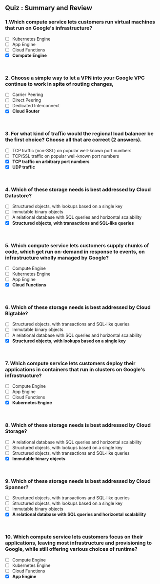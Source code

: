 ## Quiz : Summary and Review
### 1.Which compute service lets customers run virtual machines that run on Google's infrastructure?
- [ ] Kubernetes Engine
- [ ] App Engine
- [ ] Cloud Functions
- [x] **Compute Engine**
<br/>

### 2. Choose a simple way to let a VPN into your Google VPC continue to work in spite of routing changes,
- [ ] Carrier Peering
- [ ] Direct Peering
- [ ] Dedicated Interconnect
- [x] **Cloud Router**
<br/>

### 3. For what kind of traffic would the regional load balancer be the first choice? Choose all that are correct (2 answers).
- [ ] TCP traffic (non-SSL) on popular well-known port numbers
- [ ] TCP/SSL traffic on popular well-known port numbers
- [x] **TCP traffic on arbitrary port numbers**
- [x] **UDP traffic**
<br/>

### 4. Which of these storage needs is best addressed by Cloud Datastore?
- [ ] Structured objects, with lookups based on a single key
- [ ] Immutable binary objects
- [ ] A relational database with SQL queries and horizontal scalability
- [x] **Structured objects, with transactions and SQL-like queries**
<br/>

### 5. Which compute service lets customers supply chunks of code, which get run on-demand in response to events, on infrastructure wholly managed by Google?
- [ ] Compute Engine
- [ ] Kubernetes Engine
- [ ] App Engine
- [x] **Cloud Functions**
<br/>

### 6. Which of these storage needs is best addressed by Cloud Bigtable?
- [ ] Structured objects, with transactions and SQL-like queries
- [ ] Immutable binary objects
- [ ] A relational database with SQL queries and horizontal scalability
- [x] **Structured objects, with lookups based on a single key**
<br/>

### 7. Which compute service lets customers deploy their applications in containers that run in clusters on Google's infrastructure?
- [ ] Compute Engine
- [ ] App Engine
- [ ] Cloud Functions
- [x] **Kubernetes Engine**
<br/>

### 8. Which of these storage needs is best addressed by Cloud Storage?
- [ ] A relational database with SQL queries and horizontal scalability
- [ ] Structured objects, with lookups based on a single key
- [ ] Structured objects, with transactions and SQL-like queries
- [x] **Immutable binary objects**
<br/>

### 9. Which of these storage needs is best addressed by Cloud Spanner?
- [ ] Structured objects, with transactions and SQL-like queries
- [ ] Structured objects, with lookups based on a single key
- [ ] Immutable binary objects
- [x] **A relational database with SQL queries and horizontal scalability**
<br/>

### 10. Which compute service lets customers focus on their applications, leaving most infrastructure and provisioning to Google, while still offering various choices of runtime?
- [ ] Compute Engine
- [ ] Kubernetes Engine
- [ ] Cloud Functions
- [x] **App Engine**
<br/>